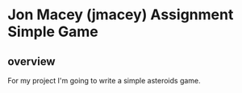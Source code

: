 # Jon Macey (jmacey) Assignment Simple Game

## overview

For my project I'm going to write a simple asteroids game.
